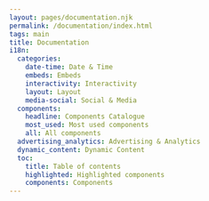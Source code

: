 ```yaml
---
layout: pages/documentation.njk
permalink: /documentation/index.html
tags: main
title: Documentation
i18n:
  categories:
    date-time: Date & Time
    embeds: Embeds
    interactivity: Interactivity
    layout: Layout
    media-social: Social & Media
  components:
    headline: Components Catalogue
    most_used: Most used components
    all: All components
  advertising_analytics: Advertising & Analytics
  dynamic_content: Dynamic Content
  toc:
    title: Table of contents
    highlighted: Highlighted components
    components: Components
---
```

